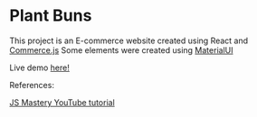 # Plant Buns

This project is an E-commerce website created using React and [Commerce.js](https://commercejs.com/)
Some elements were created using [MaterialUI](https://material-ui.com/)

Live demo [here!](https://material-ui.com/)

References:

[JS Mastery YouTube tutorial](https://www.youtube.com/watch?v=377AQ0y6LPA&feature=youtu.be&ab_channel=JavaScriptMastery)
